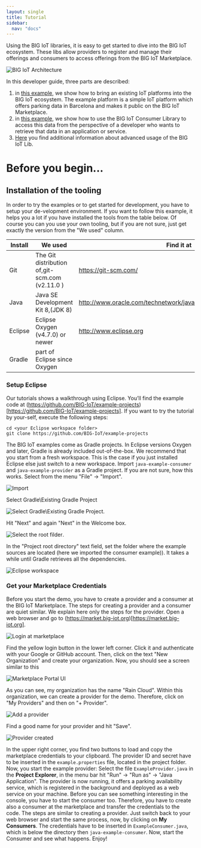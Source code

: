 ```yaml
---
layout: single
title: Tutorial
sidebar: 
  nav: "docs"
---
```


Using the BIG IoT libraries, it is easy to get started to dive into the BIG IoT ecosystem. These libs allow providers to register and manage their offerings and consumers to access offerings from the BIG IoT Marketplace. 

![BIG IoT Architecture](../img/architecture.png)

In this developer guide, three parts are described:

1. in [this example](../providerPerspective), we show how to bring an existing IoT platforms into the BIG IoT ecosystem. The example platform is a simple IoT platform which offers parking data in Barcelona and makes it public on the BIG IoT Marketplace. 
1. in [this example](../consumerPerspective), we show how to use the BIG IoT Consumer Library to access this data from the perspective of a developer who wants to retrieve that data in an application or service.
1. [Here](../moreLibFunctionality) you find additional information about advanced usage of the BIG IoT Lib.

# Before you begin...

## Installation of the tooling
In order to try the examples or to get started for development, you have to setup your de-velopment environment. If you want to follow this example, it helps you a lot if you have installed the tools from the table below. Of course you can you use your own tooling, but if you are not sure, just get exactly the version from the "We used" column.

| Install | We used                                                                                                                                                                                             | Find it at                                                |
|---------|-----------------------------------------------------------------------------------------------------------------------------------------------------------------------------------------------------|-------------------------------------------------------------------------|
| Git     | The Git distribution of,git-scm.com (v2.11.0 )                                                                                                                                                      | https://git-scm.com/                                                    |
| Java    | Java SE Development Kit 8,(JDK 8)                                                                                                                                                                   | http://www.oracle.com/technetwork/java/javase/downloads/index.html      |
| Eclipse | Eclipse Oxygen (v4.7.0) or newer | http://www.eclipse.org                                                  |
| Gradle  | part of Eclipse since Oxygen |

### Setup Eclipse
Our tutorials shows a walkthrough using Eclipse. You’ll find the example code at (https://github.com/BIG-IoT/example-projects)[https://github.com/BIG-IoT/example-projects]. If you want to try the tutorial by your-self, execute the following steps:
```
cd <your Eclipse workspace folder> 
git clone https://github.com/BIG-IoT/example-projects  
```
The BIG IoT examples come as Gradle projects. In Eclipse versions Oxygen and later, Gradle is already included out-of-the-box. 
We recommend that you start from a fresh workspace. This is the case if you just installed Eclipse else just switch to a new workspace. 
Import `java-example-consumer` and `java-example-provider` as a Gradle project.
If you are not sure, how this works. Select from the menu "File" -> "Import".

 ![Import](../img/import-gradle.png)

Select Gradle\Existing Gradle Project

![Select Gradle\Existing Gradle Project](../img/import-gradle-project.png).

Hit "Next" and again "Next" in the Welcome box.

![Select the root filder](../img/import-gradle-project-wizard.png).

In the "Project root directory" text field, set the folder where the example sources are located (here we imported the consumer example)). It takes a while until Gradle retrieves all the dependencies. 

![Eclipse workspace](../img/eclipse-workspace.png)

### Get your Marketplace Credentials

Before you start the demo, you have to create a provider and a consumer at the BIG IoT Marketplace. The steps for creating a provider and a consumer are quiet similar. We explain here only the steps for the provider. 
Open a web browser and go to (https://market.big-iot.org)[https://market.big-iot.org]. 

![Login at marketplace](../img/marketplace-login.png)

Find the yellow login button in the lower left corner. Click it and authenticate with your Google or GitHub account. Then, click on the text "New Organization" and create your organization. Now, you should see a screen similar to this

![Marketplace Portal UI](../img/marketplace-portal-ui.png)

As you can see, my organization has the name "Rain Cloud". Within this organization, we can create a provider for the demo. Therefore, click on "My Providers" and then on "+ Provider".

![Add a provider](../img/marketplace-add-provider.png)

Find a good name for your provider and hit "Save".

![Provider created](../img/marketplace-created-provider.png)

In the upper right corner, you find two buttons to load and copy the marketplace credentials to your clipboard.  The provider ID and secret have to be inserted in the `example.properties` file, located in the project folder.
Now, you start the example provider: Select the file `ExampleProvider.java` in the **Project Explorer**, in the menu bar hit "Run" -> "Run as" -> "Java Application". The provider is now running, it offers a parking availability service, which is registered in the background and deployed as a web service on your machine.
Before you can see something interesting in the console, you have to start the consumer too. Therefore, you have to create also a consumer at the marketplace and transfer the credentials to the code. The steps are similar to creating a provider. Just switch back to your web browser and start the same process, now, by clicking on **My Consumers**. The credentials have to be inserted in `ExampleConsumer.java`, which is below the directory then `java-example-consumer`. 
Now, start the Consumer and see what happens. Enjoy!